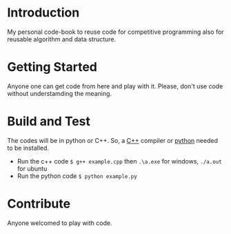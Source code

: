 # Introduction 
My personal code-book to reuse code for competitive programming also for reusable algorithm and data structure.

# Getting Started
Anyone one can get code from here and play with it. Please, don't use code without understamding the meaning.

# Build and Test
The codes will be in python or C++. So, a [C++](https://www.youtube.com/watch?v=sXW2VLrQ3Bs) compiler or [python](https://www.python.org/downloads/) needed to be installed.
- Run the c++ code `$ g++ example.cpp` then  `.\a.exe` for windows, `./a.out` for ubuntu
- Run the python code `$ python example.py`

# Contribute
Anyone welcomed to play with code. 
